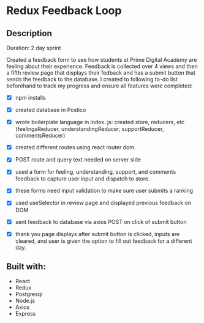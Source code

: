 

# Redux Feedback Loop

## Description

Duration: 2 day sprint

Created a feedback form to see how students at Prime Digital Academy are feeling about their experience. Feedback is collected over 4 views and then a fifth review page that displays their fedback and has a submit button that sends the feedback to the database. I created to following to-do list beforehand to track my progress and ensure all features were completed:

- [x] npm installs
- [x] created database in Postico
- [x] wrote boilerplate language in index. js: created store, reducers, etc (feelingsReducer, understandingReducer, supportReducer, commentsReducer)
- [x] created different routes using react router dom.
- [x] POST route and query text needed on server side
- [x] used a form for feeling, understanding, support, and comments feedback to capture user input and dispatch to store.
- [x] these forms need input validation to make sure user submits a ranking
- [x] used useSelector in review page and displayed previous feedback on DOM
- [x] sent feedback to database via axios POST on click of submit button
- [x] thank you page displays after submit button is clicked, inputs are cleared, and user is given the option to fill out feedback for a different day.


## Built with:

  - React
  - Redux
  - Postgresql
  - Node.js
  - Axios
  - Express


